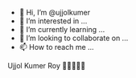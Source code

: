 - 👋 Hi, I’m @ujjolkumer
- 👀 I’m interested in ...
- 🌱 I’m currently learning ...
- 💞️ I’m looking to collaborate on ...
- 📫 How to reach me ...

<!---
ujjolkumer/ujjolkumer is a ✨ special ✨ repository because its `README.md` (this file) appears on your GitHub profile.
You can click the Preview link to take a look at your changes.
--->
Ujjol Kumer Roy 💖💓💖💖💖

